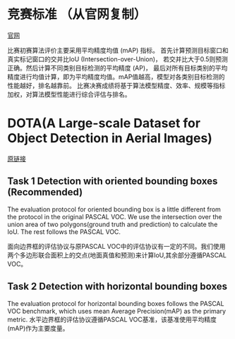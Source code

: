 # 竞赛标准 （从官网复制）
[官网](http://rscup.bjxintong.com.cn/#/theme/2)

比赛初赛算法评价主要采用平均精度均值 (mAP) 指标。 首先计算预测目标窗口和真实标记窗口的交并比IoU (Intersection-over-Union)， 若交并比大于0.5则预测正确。然后计算不同类别目标检测的平均精度 (AP)， 最后对所有目标类别的平均精度进行均值计算，即为平均精度均值。mAP值越高，模型对各类别目标检测的性能越好，排名越靠前。 比赛决赛成绩将基于算法模型精度、效率、规模等指标加权，对算法模型性能进行综合评估与排名。

# DOTA(A Large-scale Dataset for Object Detection in Aerial Images)
[原链接](http://captain.whu.edu.cn/dotaweb/tasks.html)
## Task 1 Detection with oriented bounding boxes (Recommended)
The evaluation protocol for oriented bounding box is a little different from the protocol in the original PASCAL VOC. We use the intersection over the union area of two polygons(ground truth and prediction) to calculate the IoU. The rest follows the PASCAL VOC.

面向边界框的评估协议与原PASCAL VOC中的评估协议有一定的不同。我们使用两个多边形联合面积上的交点(地面真值和预测)来计算IoU,其余部分遵循PASCAL VOC。
## Task 2 Detection with horizontal bounding boxes
The evaluation protocol for horizontal bounding boxes follows the PASCAL VOC benchmark, which uses mean Average Precision(mAP) as the primary metric.
水平边界框的评估协议遵循PASCAL VOC基准，该基准使用平均精度(mAP)作为主要度量。